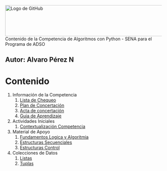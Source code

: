 <img src="https://blog.rdiez.es/p/python-10-bucles-for-/-while/python-banner_hu3424164933478749944.jpg" alt="Logo de GitHub" width="600" height="100">
Contenido de la Competencia de Algoritmos con Python - SENA para el Programa de ADSO

**Autor:** Alvaro Pérez N
---

# Contenido
1. Información de la Competencia
    1. [Lista de Chequeo](https://github.com/aperezn298/AlgoritmosSENA/blob/main/01_InfoCompetencia_3147910/ListaChequeoAlgoritmosPython.pdf)
    2. [Plan de Concertación](https://github.com/aperezn298/AlgoritmosSENA/blob/main/01_InfoCompetencia_3147910/PlanConcertadoAlgoritmos3147910.pdf)
    3. [Acta de concertación](https://github.com/aperezn298/AlgoritmosSENA/blob/main/01_InfoCompetencia_3147910/ActaConcertacionAlgoritmos3147910.pdf) 
    4. [Guia de Aprendizaje](https://github.com/aperezn298/AlgoritmosSENA/blob/main/01_InfoCompetencia_3147910/GuiaAprendizajeAlgoritmos3147910.pdf)
2. Actividades Iniciales
    1. [Contextualización Competencia](https://github.com/aperezn298/AlgoritmosSENA/blob/main/02_ActividadesIniciales/00ContextualizacionAlgoritmos.pdf)
3. Material de Apoyo
    1. [Fundamentos Logica y Algoritmia](https://github.com/aperezn298/AlgoritmosSENA/blob/main/03_MaterialApoyo/01ConceptosLogica.pdf)
    2. [Estructuras Secuenciales](https://github.com/aperezn298/AlgoritmosSENA/blob/main/03_MaterialApoyo/02EstructurasSecuenciales.pdf)
    3. [Estructuras Control](https://github.com/aperezn298/AlgoritmosSENA/blob/main/03_MaterialApoyo/03EstructurasControl.pdf)
4. Colecciones de Datos
    1. [Listas](https://github.com/aperezn298/AlgoritmosSENA/blob/main/03_MaterialApoyo/04ColeccionLista.pdf)
    2. [Tuplas](https://github.com/aperezn298/AlgoritmosSENA/blob/main/03_MaterialApoyo/05ColeccionTupla.pdf)